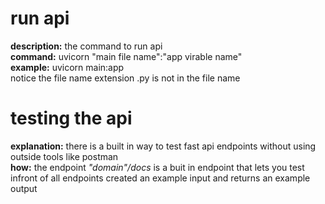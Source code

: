 # run api #
**description:** the command to run api  
**command:** uvicorn "main file name":"app virable name"  
**example:** uvicorn main:app  
notice the file name extension .py is not in the file name

# testing the api #
**explanation:** there is a built in way to test fast api endpoints without using outside tools like postman  
**how:** the endpoint *"domain"/docs* is a buit in endpoint that lets you test infront of all endpoints created an example input and returns an example output
